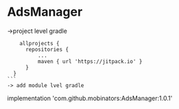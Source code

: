 # AdsManager

 ->project level gradle
  ````
      allprojects {
		repositories {
			...
			maven { url 'https://jitpack.io' }
		}
	}
```
-> add module lvel gradle
````
   implementation 'com.github.mobinators:AdsManager:1.0.1'
````
